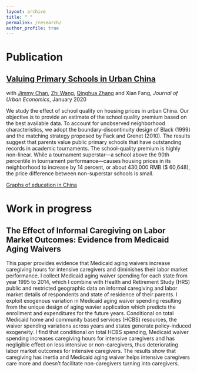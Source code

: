 ```yaml
---
layout: archive
title: " "
permalink: /research/
author_profile: true
---
```



Publication
======

## [Valuing Primary Schools in Urban China](https://emmazai.github.io/files/paper1.pdf)

with [Jimmy Chan](https://jimmyhingchan.weebly.com/), [Zhi Wang](http://homepage.fudan.edu.cn/wangzhi2013brownecon/), [Qinghua Zhang](http://crm.gsm.pku.edu.cn/psc/CRMPRD/EMPLOYEE/CRM/s/WEBLIB_SPE_ISCT.TZ_SETSPE_ISCRIPT.FieldFormula.IScript_SpecialPages?TZ_SPE_ID=118) and Xian Fang, _Journal of Urban Economics_, January 2020

We study the effect of school quality on housing prices in urban China. Our objective is to provide an estimate of the school quality premium based on the best available data. To account for unobserved neighborhood characteristics, we adopt the boundary-discontinuity design of Black (1999) and the matching strategy proposed by Fack and Grenet (2010). The results suggest that parents value public primary schools that have outstanding records in academic tournaments. The school-quality premium is highly non-linear. While a tournament superstar—a school above the 90th percentile in tournament performance—causes housing prices in its neighborhood to increase by 14 percent, or about 430,000 RMB ($ 60,648), the price difference between non-superstar schools is small.

[Graphs of education in China](https://emmazai.github.io/files/EducationinChina.pdf)


Work in progress
======
## The Effect of Informal Caregiving on Labor Market Outcomes: Evidence from Medicaid Aging Waivers 

This paper provides evidence that Medicaid aging waivers increase caregiving hours for intensive caregivers and diminishes their labor market performance. I collect Medicaid aging waiver spending for each state from year 1995 to 2014, which I combine with Health and Retirement Study (HRS) public and restricted geographic data on informal caregiving and labor market details of respondents and state of residence of their parents. I exploit exogenous variation in Medicaid aging waiver spending resulting from the unique design of aging wavier application which predicts the enrollment and expenditures for the future years. Conditional on total Medicaid home and community based services (HCBS) resources, the waiver spending variations across years and states generate policy-induced exogeneity. I find that conditional on total HCBS spending, Medicaid waiver spending increases caregiving hours for intensive caregivers and has negligible effect on less intensive or non-caregivers, thus deteriorating labor market outcomes for intensive caregivers. The results show that caregiving has inertia and Medicaid aging waiver helps intensive caregivers care more and doesn’t facilitate non-caregivers turning into caregivers.
